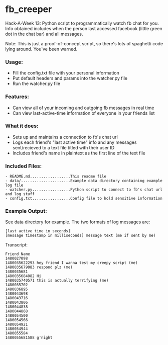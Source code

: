 # fb_creeper
Hack-A-Week 13: Python script to programmatically watch fb chat for you. Info
obtained includes when the person last accessed facebook (little green dot in
the chat bar) and all messages.

Note: This is just a proof-of-concept script, so there's lots of spaghetti code
lying around. You've been warned.

### Usage:
- Fill the config.txt file with your personal information
- Put default headers and params into the watcher.py file
- Run the watcher.py file

### Features:
- Can view all of your incoming and outgoing fb messages in real time
- Can view last-active-time information of everyone in your friends list

### What it does:
- Sets up and maintains a connection to fb's chat url
- Logs each friend's "last active time" info and any messages sent/recieved to
a text file titled with their user ID
- Includes friend's name in plaintext as the first line of the text file

### Included Files:
```
- README.md..................This readme file
- data/......................Example data directory containing example log file
- watcher.py.................Python script to connect to fb's chat url and log stuff
- config.txt.................Config file to hold sensitive information
```

### Example Output:
See data directory for example. The two formats of log messages are:
```
[last active time in seconds]
[message timestamp in milliseconds] message text (me if sent by me)
```

Transcript:

```
Friend Name
1480027098
1480035622293 hey friend I wanna test my creepy script (me)
1480035679083 respond plz (me)
1480035681
1480035684082 Hi
1480035740571 this is actually terrifying (me)
1480035702
1480036895
1480043698
1480043716
1480043806
1480044838
1480044868
1480054500
1480054566
1480054921
1480054944
1480055584
1480055681588 g'night
```

